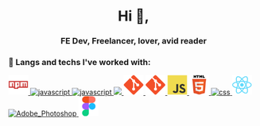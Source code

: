 <h1 align="center">Hi 👋,</h1>
<h3 align="center">FE Dev, Freelancer, lover, avid reader</h3>

<h3 align="left"> 🔨 Langs and techs I've worked with:</h3>
<p align="left">  
<a href="https://www.npmjs.com/package/react-icons" target="_blank"> <img src="https://raw.githubusercontent.com/devicons/devicon/master/icons/npm/npm-original-wordmark.svg" alt="javascript" width="40" height="40"/> </a>
<a href="https://yarnpkg.com/" target="_blank"> <img src="https://seeklogo.com/images/Y/yarn-logo-F5E7A65FA2-seeklogo.com.png" alt="javascript" width="40" height="40"/</a> 
<a href="https://tailwindcss.com/" target="_blank"> <img src="https://upload.wikimedia.org/wikipedia/commons/d/d5/Tailwind_CSS_Logo.svg" alt="javascript" width="40" height="40"/> </a> 
<a href="https://firebase.google.com/" target="_blank"> <img src="https://seeklogo.com/images/F/firebase-logo-402F407EE0-seeklogo.com.png" height="40"/> </a> 
<a href="https://yarnpkg.com/" target="_blank"> <img src="https://raw.githubusercontent.com/devicons/devicon/master/icons/git/git-original.svg" alt="javascript" width="40" height="40"/> </a> 
<a href="https://git-scm.com/" target="_blank"> <img src="https://raw.githubusercontent.com/devicons/devicon/master/icons/git/git-original.svg" alt="javascript" width="40" height="40"/> </a> 
<a href="https://www.javascript.com/" target="_blank"> <img src="https://raw.githubusercontent.com/devicons/devicon/master/icons/javascript/javascript-original.svg" alt="javascript" width="40" height="40"/> </a> 
<a href="https://developer.mozilla.org/en-US/docs/Web/CSS"> <img src="https://raw.githubusercontent.com/devicons/devicon/master/icons/html5/html5-original-wordmark.svg" alt="html5" width="40" height="40"/> </a>
<a href="https://www.w3.org/html/" target="_blank"> <img src="https://upload.wikimedia.org/wikipedia/commons/d/d5/CSS3_logo_and_wordmark.svg" alt="css" width="40" height="40"/> </a>
<a href="https://it.reactjs.org/" target="_blank"> <img src="https://raw.githubusercontent.com/devicons/devicon/master/icons/react/react-original.svg" alt="react.js" width="40" height="40"/> </a>
<a href="https://www.adobe.com/products/photoshop.html" target="_blank"> <img src="https://upload.wikimedia.org/wikipedia/commons/a/af/Adobe_Photoshop_CC_icon.svg" alt="Adobe_Photoshop" width="40" height="40"/> </a>
<a href="https://www.figma.com/" target="_blank"> <img src="https://raw.githubusercontent.com/devicons/devicon/master/icons/figma/figma-original.svg" alt="Figma" width="40" height="40"/> </a> </p>



